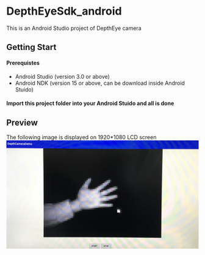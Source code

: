 # DepthEyeSdk_android
This is an Android Studio project of DepthEye camera
## Getting Start
#### Prerequistes
* Android Studio (version 3.0 or above)
* Android NDK (version 15 or above, can be download inside Android Stuido)
#### Import this project folder into your Android Stuido and all is done
## Preview
The following image is displayed on 1920*1080 LCD screen
![depth-eye-screenshot](https://github.com/pointcloud-ai/DepthEyeSdk_android/blob/master/DepthEyeScreenShot2.jpeg)
